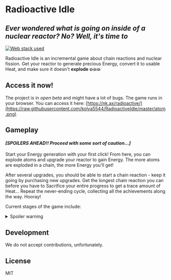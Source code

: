 # Radioactive Idle
## _Ever wondered what is going on inside of a nuclear reactor? No? Well, it's time to_

[![Web stack used](https://skillicons.dev/icons?i=js,html,css)](https://nk.ax/radioactive/)

Radioactive Idle is an incremental game about chain reactions and nuclear fission. Get your reactor to generate precious Energy, convert it to usable Heat, and make sure it doesn't **explode 💥💥💥**

## Access it now!

The project is in *open beta* and might have a lot of bugs. The game runs in your browser. You can access it here: [https://nk.ax/radioactive/](https://raw.githubusercontent.com/kolya5544/RadioactiveIdle/master/atom.png)

## Gameplay
#### *[SPOILERS AHEAD!! Proceed with some sort of caution...]*

Start your Energy generation with your first click! From here, you can explode atoms and upgrade your reactor to gain Energy. The more atoms are exploded in a chain, the more Energy you'll get!

After several upgrades, you should be able to start a chain reaction - keep it going by purchasing new upgrades. Get the longest chain reaction you can before you have to Sacrifice your entire progress to get a trace amount of Heat... Repeat the never-ending cycle, collecting all the achievements along the way. Hooray!

Current stages of the game include:
<details>
  <summary>Spoiler warning</summary>
  
1. Pre-Sacrifice. That's where you begin the game (`0 - 695 000 E`)
   - Pre-chain reaction. (`0 - ~5000 E`)
   - Post-chain reaction. That's where you are getting a stable chain reaction enough to carry you to unlocking Sacrifice. (`~5000 - 695000+ E`)
2. Post-Sacrifice. You begin gathering up Heat and increasing your Energy output (`0 - 1000 HP`)
   - Pre-Extraction. You don't yet have the proper means of increasing your Heat production (`0 - 200 HP`)
   - Post-Extraction. Your Heat output is greatly increased, allowing you to reach new heights easily (`200 - 1000 HP`)
3. Meltdown. The reaction rapidly and passively generates Energy (`1000 - 5000 HP`)
4. Destroy the reactor. You destroy the reactor for trace amount of Matter Units (`5000+ HP`, `1 - 1000 MU`)
   - Pre-External Intake. You use tickspeed and multiplier upgrades to buff up your Energy and Heat Point production greatly. (`1 - ~16 MU`)
   - Pre-69420 HP. Gradually obtain Rapid Delay and other valuable upgrades. (`~16 - ~40 MU`)
   - Automata. Get Heat Control System and obtain the achievements to unlock automatic upgrade buyer. Start passive HP production (`~40 - 1000 MU`)
5. Endgame (`1000+ MU`). Obtain generic Matter Unit upgrades, eventually reaching sextillions of Energy and trillions of Heat Points.
</details>

## Development

We do not accept contributions, unfortunately.

## License

MIT